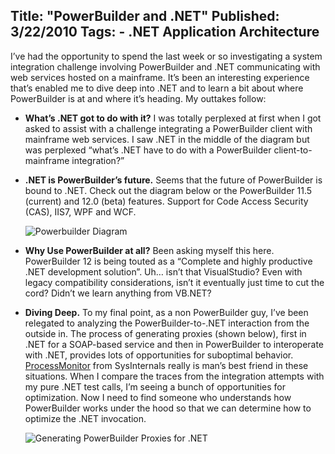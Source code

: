 Title: "PowerBuilder and .NET"
Published: 3/22/2010
Tags:
    - .NET Application Architecture
---
I’ve had the opportunity to spend the last week or so investigating a system integration challenge involving PowerBuilder and .NET communicating with web services hosted on a mainframe. It’s been an interesting experience that’s enabled me to dive deep into .NET and to learn a bit about where PowerBuilder is at and where it’s heading. My outtakes follow:

* **What’s .NET got to do with it?** I was totally perplexed at first when I got asked to assist with a challenge integrating a PowerBuilder client with mainframe web services. I saw .NET in the middle of the diagram but was perplexed “what’s .NET have to do with a PowerBuilder client-to- mainframe integration?”
* **.NET is PowerBuilder’s future.** Seems that the future of PowerBuilder is bound to .NET. Check out the diagram below or the PowerBuilder 11.5 (current) and 12.0 (beta) features. Support for Code Access Security (CAS), IIS7, WPF and WCF.

    ![Powerbuilder Diagram](https://s3.amazonaws.com/s3.beckshome.com/20100322-PowerBuilder-Diagram.gif)

* **Why Use PowerBuilder at all?** Been asking myself this here. PowerBuilder 12 is being touted as a “Complete and highly productive .NET development solution”. Uh… isn’t that VisualStudio? Even with legacy compatibility considerations, isn’t it eventually just time to cut the cord? Didn’t we learn anything from VB.NET?
* **Diving Deep.** To my final point, as a non PowerBuilder guy, I’ve been relegated to analyzing the PowerBuilder-to-.NET interaction from the outside in. The process of generating proxies (shown below), first in .NET for a SOAP-based service and then in PowerBuilder to interoperate with .NET, provides lots of opportunities for suboptimal behavior. [ProcessMonitor](https://docs.microsoft.com/en-us/sysinternals/downloads/procmon) from SysInternals really is man’s best friend in these situations. When I compare the traces from the integration attempts with my pure .NET test calls, I’m seeing a bunch of opportunities for optimization. Now I need to find someone who understands how PowerBuilder works under the hood so that we can determine how to optimize the .NET invocation.

    ![Generating PowerBuilder Proxies for .NET](https://s3.amazonaws.com/s3.beckshome.com/20100322-Generating-PowerBuilder-Proxies-for-DotNet.png)